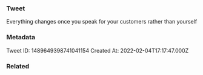 ### Tweet
Everything changes once you speak for your customers rather than yourself

### Metadata
Tweet ID: 1489649398741041154
Created At: 2022-02-04T17:17:47.000Z

### Related


